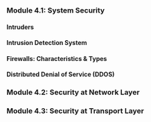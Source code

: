 ### Module 4.1: System Security
#### Intruders


#### Intrusion Detection System


#### Firewalls: Characteristics & Types


#### Distributed Denial of Service (DDOS)



### Module 4.2: Security at Network Layer

### Module 4.3: Security at Transport Layer